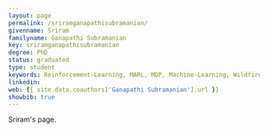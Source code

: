 ```yaml
---
layout: page
permalink: /sriramganapathisubramanian/
givenname: Sriram 
familyname: Ganapathi Subramanian
key: sriramganapathisubramanian
degree: PhD
status: graduated
type: student
keywords: Reinforcement-Learning, MARL, MDP, Machine-Learning, Wildfire-Management, forest-management, firesim, proj-chemgymrl, MFRL, mean-field-theory
linkedin:
web: {{ site.data.coauthors['Ganapathi Subramanian'].url }}
showbib: true
---
```


Sriram's page.



